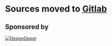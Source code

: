 # Sources moved to [Gitlab](https://gitlab.com/toptalo/grunt-twig2html)

## Sponsored by
[![DesignDepot](https://designdepot.ru/static/core/img/logo.png)](https://designdepot.ru/?utm_source=web&utm_medium=npm&utm_campaign=grunt-twig2html)
